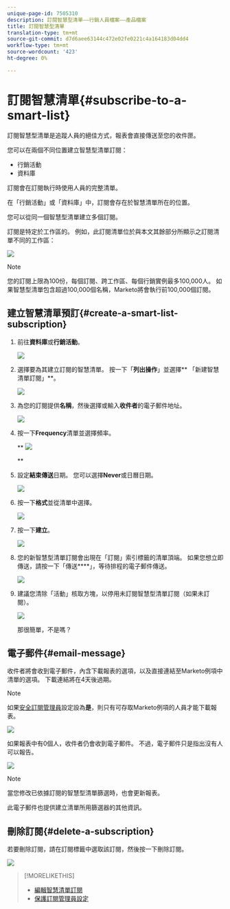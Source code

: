 ```yaml
---
unique-page-id: 7505310
description: 訂閱智慧型清單——行銷人員檔案——產品檔案
title: 訂閱智慧型清單
translation-type: tm+mt
source-git-commit: d7d6aee63144c472e02fe0221c4a164183d04dd4
workflow-type: tm+mt
source-wordcount: '423'
ht-degree: 0%

---
```



# 訂閱智慧清單{#subscribe-to-a-smart-list}

訂閱智慧型清單是追蹤人員的絕佳方式，報表會直接傳送至您的收件匣。

您可以在兩個不同位置建立智慧型清單訂閱：

* 行銷活動
* 資料庫

訂閱會在訂閱執行時使用人員的完整清單。

在「行銷活動」或「資料庫」中，訂閱會存在於智慧清單所在的位置。

您可以從同一個智慧型清單建立多個訂閱。

訂閱是特定於工作區的。 例如，此訂閱清單位於與本文其餘部分所顯示之訂閱清單不同的工作區：

![](assets/one.png)

>[!NOTE]
>
>您的訂閱上限為100份，每個訂閱、跨工作區、每個行銷實例最多100,000人。 如果智慧型清單包含超過100,000個名稱，Marketo將會執行前100,000個訂閱。

## 建立智慧清單預訂{#create-a-smart-list-subscription}

1. 前往&#x200B;**資料庫**&#x200B;或&#x200B;**行銷活動**。

   ![](assets/db.png)

1. 選擇要為其建立訂閱的智慧清單。 按一下「**列出操作**」並選擇** 「新建智慧清單訂閱」**。

   ![](assets/three.png)

1. 為您的訂閱提供&#x200B;**名稱**，然後選擇或輸入&#x200B;**收件者**&#x200B;的電子郵件地址。

   ![](assets/image2015-9-14-13-3a18-3a38.png)

1. 按一下&#x200B;**Frequency**&#x200B;清單並選擇頻率。

   ** ![](assets/image2015-9-14-13-3a21-3a21.png)

   **

1. 設定**結束傳送**日期。 您可以選擇&#x200B;**Never**&#x200B;或日曆日期。

   ![](assets/image2015-9-14-13-3a23-3a37.png)

1. 按一下&#x200B;**格式**&#x200B;並從清單中選擇。

   ![](assets/image2015-9-14-13-3a25-3a25.png)

1. 按一下&#x200B;**建立**。

   ![](assets/image2015-9-11-15-3a58-3a4.png)

1. 您的新智慧型清單訂閱會出現在「訂閱」索引標籤的清單頂端。 如果您想立即傳送，請按一下「傳送&#x200B;****」，等待排程的電子郵件傳送。

   ![](assets/eight.png)

1. 建議您清除「活動」核取方塊，以停用未訂閱智慧型清單訂閱（如果未訂閱）。

   ![](assets/nine.png)

   那很簡單，不是嗎？

## 電子郵件{#email-message}

收件者將會收到電子郵件，內含下載報表的選項，以及直接連結至Marketo例項中清單的選項。 下載連結將在4天後過期。

>[!NOTE]
>
>如果[安全訂閱管理員](secure-the-subscription-admin-setting.md)設定設為&#x200B;**是**，則只有可存取Marketo例項的人員才能下載報表。

![](assets/image2015-4-17-15-3a46-3a47.png)

如果報表中有0個人，收件者仍會收到電子郵件。 不過，電子郵件只是指出沒有人可以報告。

![](assets/image2015-4-17-16-3a11-3a8.png)

>[!NOTE]
>
>當您修改已依據訂閱的智慧型清單篩選時，也會更新報表。

此電子郵件也提供建立清單所用篩選器的其他資訊。

## 刪除訂閱{#delete-a-subscription}

若要刪除訂閱，請在訂閱標籤中選取該訂閱，然後按一下刪除訂閱。

![](assets/twelve.png)

>[!MORELIKETHIS]
>
>* [編輯智慧清單訂閱](edit-a-smart-list-subscription.md)
>* [保護訂閱管理員設定](secure-the-subscription-admin-setting.md)

>



